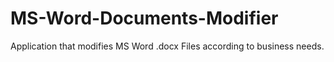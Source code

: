 # MS-Word-Documents-Modifier
Application that modifies MS Word .docx Files according to business needs.
